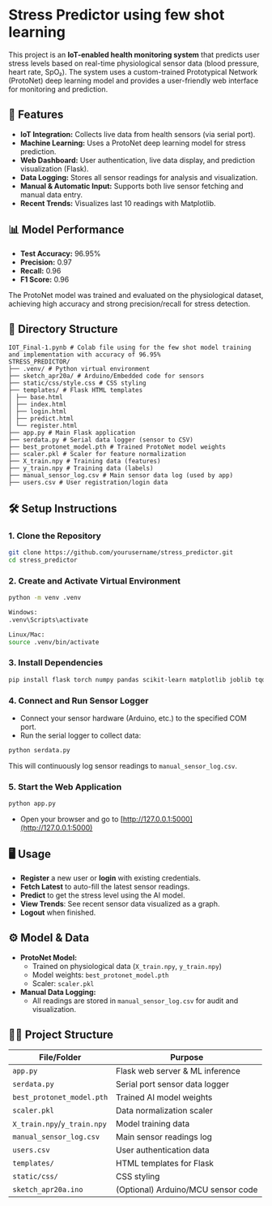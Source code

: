 # Stress Predictor using few shot learning

This project is an **IoT-enabled health monitoring system** that predicts user stress levels based on real-time physiological sensor data (blood pressure, heart rate, SpO₂). The system uses a custom-trained Prototypical Network (ProtoNet) deep learning model and provides a user-friendly web interface for monitoring and prediction.

## 🚀 Features

- **IoT Integration:** Collects live data from health sensors (via serial port).
- **Machine Learning:** Uses a ProtoNet deep learning model for stress prediction.
- **Web Dashboard:** User authentication, live data display, and prediction visualization (Flask).
- **Data Logging:** Stores all sensor readings for analysis and visualization.
- **Manual & Automatic Input:** Supports both live sensor fetching and manual data entry.
- **Recent Trends:** Visualizes last 10 readings with Matplotlib.

## 📊 Model Performance

- **Test Accuracy:** 96.95%
- **Precision:** 0.97
- **Recall:** 0.96
- **F1 Score:** 0.96

The ProtoNet model was trained and evaluated on the physiological dataset, achieving high accuracy and strong precision/recall for stress detection.

## 📂 Directory Structure

```
IOT_Final-1.pynb # Colab file using for the few shot model training and implementation with accuracy of 96.95%
STRESS_PREDICTOR/
├── .venv/ # Python virtual environment
├── sketch_apr20a/ # Arduino/Embedded code for sensors
├── static/css/style.css # CSS styling
├── templates/ # Flask HTML templates
│ ├── base.html
│ ├── index.html
│ ├── login.html
│ ├── predict.html
│ └── register.html
├── app.py # Main Flask application
├── serdata.py # Serial data logger (sensor to CSV)
├── best_protonet_model.pth # Trained ProtoNet model weights
├── scaler.pkl # Scaler for feature normalization
├── X_train.npy # Training data (features)
├── y_train.npy # Training data (labels)
├── manual_sensor_log.csv # Main sensor data log (used by app)
├── users.csv # User registration/login data
```
## 🛠️ Setup Instructions

### 1. Clone the Repository

```bash
git clone https://github.com/yourusername/stress_predictor.git
cd stress_predictor
```

### 2. Create and Activate Virtual Environment
```bash
python -m venv .venv

Windows:
.venv\Scripts\activate

Linux/Mac:
source .venv/bin/activate

```

### 3. Install Dependencies
```bash
pip install flask torch numpy pandas scikit-learn matplotlib joblib tqdm sentence-transformers setfit datasets
```

### 4. Connect and Run Sensor Logger

- Connect your sensor hardware (Arduino, etc.) to the specified COM port.
- Run the serial logger to collect data:
```bash
python serdata.py
```

This will continuously log sensor readings to `manual_sensor_log.csv`.

### 5. Start the Web Application
```bash
python app.py
```

- Open your browser and go to [http://127.0.0.1:5000](http://127.0.0.1:5000)

## 🖥️ Usage

- **Register** a new user or **login** with existing credentials.
- **Fetch Latest** to auto-fill the latest sensor readings.
- **Predict** to get the stress level using the AI model.
- **View Trends**: See recent sensor data visualized as a graph.
- **Logout** when finished.

## ⚙️ Model & Data

- **ProtoNet Model:**  
  - Trained on physiological data (`X_train.npy`, `y_train.npy`)  
  - Model weights: `best_protonet_model.pth`
  - Scaler: `scaler.pkl`
- **Manual Data Logging:**  
  - All readings are stored in `manual_sensor_log.csv` for audit and visualization.

## 🧑‍💻 Project Structure

| File/Folder             | Purpose                                      |
|-------------------------|----------------------------------------------|
| `app.py`                | Flask web server & ML inference              |
| `serdata.py`            | Serial port sensor data logger               |
| `best_protonet_model.pth` | Trained AI model weights                   |
| `scaler.pkl`            | Data normalization scaler                    |
| `X_train.npy`/`y_train.npy` | Model training data                     |
| `manual_sensor_log.csv` | Main sensor readings log                     |
| `users.csv`             | User authentication data                     |
| `templates/`            | HTML templates for Flask                     |
| `static/css/`           | CSS styling                                  |
| `sketch_apr20a.ino`     | (Optional) Arduino/MCU sensor code           |




